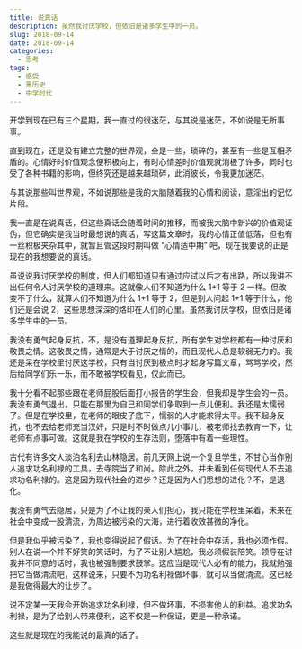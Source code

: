 ```yaml
---
title: 说真话
description: 虽然我讨厌学校，但依旧是诸多学生中的一员。
slug: 2018-09-14
date: 2018-09-14
categories:
  - 思考
tags:
  - 感受
  - 黑历史
  - 中学时代
---
```


开学到现在已有三个星期，我一直过的很迷茫，与其说是迷茫，不如说是无所事事。

直到现在，还是没有建立完整的世界观，全是一些，琐碎的，甚至有一些是互相矛盾的。心情好时价值观念便积极向上，有时心情差时价值观就消极了许多，同时也受了各种书籍的影响，但终究还是越来越琐碎，此消彼长，令我更加迷茫。

与其说那些叫世界观，不如说那些是我的大脑随着我的心情和阅读，意淫出的记忆片段。

我一直是在说真话，但这些真话会随着时间的推移，而被我大脑中新兴的价值观证伪，但它确实是我当时最想说的真话，写这篇文章时，我的心情正值低落，但也有一丝积极夹杂其中，就暂且管这段时期叫做 “心情适中期” 吧，现在我要说的正是现在的我想要说的真话。

虽说说我讨厌学校的制度，但人们都知道只有通过应试以后才有出路，所以我讲不出任何令人讨厌学校的道理来。这就像人们不知道为什么 1+1 等于 2 一样。但改变不了什么，就算人们不知道为什么 1+1 等于 2，但是别人问起 1+1 等于什么，他们还是会说 2，这些思想深深的烙印在人们的心里。虽然我讨厌学校，但依旧是诸多学生中的一员。

我没有勇气起身反抗，不，是没有道理起身反抗，所有学生对学校都有一种讨厌和敬畏之情。这敬畏之情，通常是大于讨厌之情的，而且现代人总是软弱无力的。我还是呆在学校里讨厌这学校，只有当讨厌到极点时才起身写篇文章，骂骂学校，然后给同学们乐一乐，而不敢被学校看见，仅此而已。

我十分看不起那些跟在老师屁股后面打小报告的学生会，但我却是学生会的一员。我没有勇气退出，只能在那里为自己和同学们争取到一点儿便利。我还是太懦弱了。但是在学校里，在老师的眼皮子底下，懦弱的人才能求得太平。我不起身反抗，也不去给老师充当汉奸，只是时不时做点儿小事儿，被老师找去教育一下，让老师有点事可做。这就是我在学校的生存法则，堕落中有着一些理性。

古代有许多文人淡泊名利去山林隐居。前几天网上说一个复旦学生，不甘心当作别人追求功名利禄的工具，去寺院当了和尚。除此之外，并未看到任何现代人不去追求功名利禄的。这是因为现代社会的进步？还是因为人们思想的进化？不，是退化。

我没有勇气去隐居，只是为了不让我的亲人们担心，我只能在学校里呆着，未来在社会中变成一股清流，为周边被污染的大海，进行着收效甚微的净化。

但是我似乎被污染了，我也变得说起了假话。为了在社会中存活，我也必须作假。别人在说一个并不好笑的笑话时，为了不让别人尴尬，我必须假装陪笑。领导在讲我并不同意的话时，我也被强制要求鼓掌。这应当是现代人必有的能力，我就勉强把它当做清流吧，这样说来，只要不为功名利禄做坏事，就可以当做清流。这已经是我做得最大的让步了。

说不定某一天我会开始追求功名利禄，但不做坏事，不损害他人的利益。追求功名利禄，是为了给别人带来便利，这不仅是一种保证，更是一种承诺。

这些就是现在的我能说的最真的话了。
